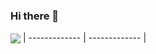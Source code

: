 ### Hi there 👋

<!--
**Giacomo-Forlani/Giacomo-Forlani** is a ✨ _special_ ✨ repository because its `README.md` (this file) appears on your GitHub profile.

Here are some ideas to get you started:

- 🔭 I’m currently working on ...
- 🌱 I’m currently learning ...
- 👯 I’m looking to collaborate on ...
- 🤔 I’m looking for help with ...
- 💬 Ask me about ...
- 📫 How to reach me: ...
- 😄 Pronouns: ...
- ⚡ Fun fact: ...
-->
<a href="https://github.com/Giacomo-Forlani/github-readme-stats"><img align="center" src="https://github-readme-stats.vercel.app/api/top-langs/?username=Giacomo-Forlani&layout=compact&theme=buefy&hide_border=true" /></a>
| ------------- | ------------- |
